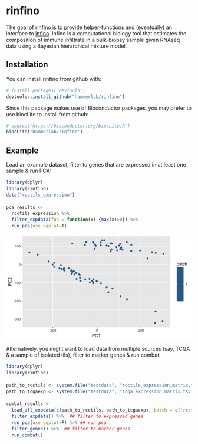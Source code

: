 # rinfino

The goal of rinfino is to provide helper-functions and (eventually) an interface to [infino](https://github.com/hammerlab/infino). Infino is a computational biology tool that estimates the composition of immune infiltrate in a bulk-biopsy sample given RNAseq data using a Bayesian hierarchical mixture model. 

## Installation

You can install rinfino from github with:

``` r
# install.packages("devtools")
devtools::install_github("hammerlab/rinfino")
```

Since this package makes use of Bioconductor packages, you may prefer to use biocLite to install from github:

```r
# source("https://bioconductor.org/biocLite.R")
biocLite('hammerlab/rinfino')
```

## Example

Load an example dataset, filter to genes that are expressed in at least one sample & run PCA:

``` r
library(dplyr)
library(rinfino)
data("rcctils_expression")

pca_results <- 
  rcctils_expression %>% 
  filter_expdata(fun = function(x) {max(x)>0}) %>% 
  run_pca(use_ggplot=T)
```
![alt text](example_pca_plot.png)

Alternatively, you might want to load data from multiple sources (say, TCGA & a sample of isolated tils), filter to marker genes & run combat:

``` r
library(dplyr)
library(rinfino)

path_to_rcctils <- system.file("testdata", "rcctils_expression_matrix.tsv.gz", package = "rinfino")
path_to_tcgaexp <- system.file("testdata", "tcga_expression_matrix.tsv.gz", package = "rinfino")

combat_results <-
  load_all_expdata(c(path_to_rcctils, path_to_tcgaexp), batch = c('rcctils', 'tcgaexp')) %>%
  filter_expdata() %>%  ## filter to expressed genes
  run_pca(use_ggplot=F) %>% ## run_pca
  filter_genes() %>%  ## filter to marker genes
  run_combat()
```
